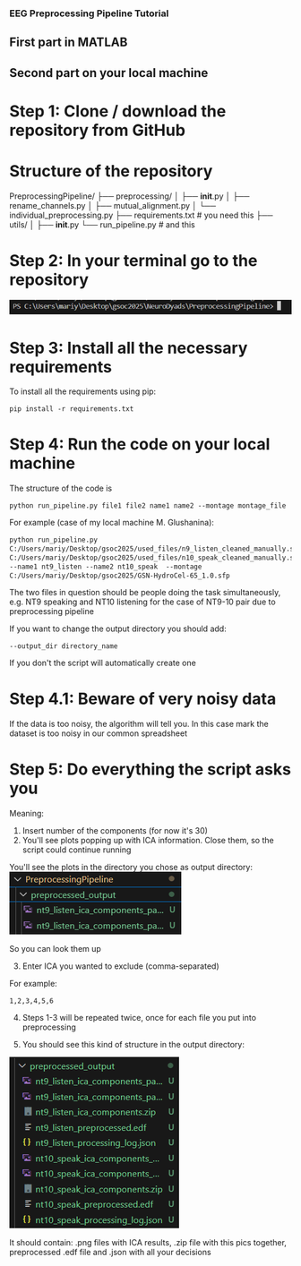 ### EEG Preprocessing Pipeline Tutorial 

## First part in MATLAB 

## Second part on your local machine 

# Step 1: Clone / download the repository from GitHub

# Structure of the repository 

PreprocessingPipeline/
├── preprocessing/
│   ├── __init__.py
│   ├── rename_channels.py
│   ├── mutual_alignment.py
│   └── individual_preprocessing.py
├── requirements.txt # you need this 
├── utils/
│   ├── __init__.py
└── run_pipeline.py # and this 

# Step 2: In your terminal go to the repository 

![Example of my (M. Glushanina) PC, you should see smth like this](image.png)

# Step 3: Install all the necessary requirements 

To install all the requirements using pip: 

```
pip install -r requirements.txt 
```

# Step 4: Run the code on your local machine 

The structure of the code is 

```
python run_pipeline.py file1 file2 name1 name2 --montage montage_file 
```

For example (case of my local machine M. Glushanina): 
```
python run_pipeline.py C:/Users/mariy/Desktop/gsoc2025/used_files/n9_listen_cleaned_manually.set C:/Users/mariy/Desktop/gsoc2025/used_files/n10_speak_cleaned_manually.set  --name1 nt9_listen --name2 nt10_speak  --montage C:/Users/mariy/Desktop/gsoc2025/GSN-HydroCel-65_1.0.sfp
```

The two files in question should be people doing the task simultaneously, e.g. NT9 speaking and NT10 listening for the case of NT9-10 pair due to preprocessing pipeline 

If you want to change the output directory you should add: 

```
--output_dir directory_name
```

If you don't the script will automatically create one 

# Step 4.1: Beware of very noisy data 

If the data is too noisy, the algorithm will tell you. In this case mark the dataset is too noisy in our common spreadsheet 

# Step 5: Do everything the script asks you 

Meaning: 
1. Insert number of the components (for now it's 30)
2. You'll see plots popping up with ICA information. Close them, so the script could continue running 

You'll see the plots in the directory you chose as output directory: 
![alt text](image-1.png)

So you can look them up 

3. Enter ICA you wanted to exclude (comma-separated)

For example: 
```
1,2,3,4,5,6
```
4. Steps 1-3 will be repeated twice, once for each file you put into preprocessing 

5. You should see this kind of structure in the output directory: 

![Example for one pair](image-2.png)

It should contain: .png files with ICA results, .zip file with this pics together, preprocessed .edf file and .json with all your decisions 
